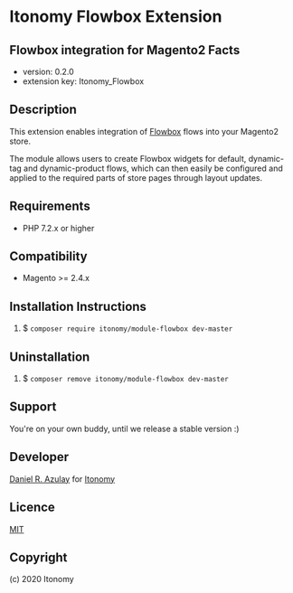 Itonomy Flowbox Extension
=====================
Flowbox integration for Magento2
Facts
-----
- version: 0.2.0
- extension key: Itonomy_Flowbox

Description
-----------
This extension enables integration of [Flowbox](https://getflowbox.com) flows into your Magento2 store. 

The module allows users to create Flowbox widgets for default, dynamic-tag and dynamic-product flows, which can then easily be configured and applied to the required parts of store pages through layout updates.

Requirements
------------
- PHP 7.2.x or higher

Compatibility
-------------
- Magento >= 2.4.x

Installation Instructions
-------------------------
1. $ `composer require itonomy/module-flowbox dev-master`


Uninstallation
--------------
1. $ `composer remove itonomy/module-flowbox dev-master`

Support
-------
You're on your own buddy, until we release a stable version :)

Developer
---------
[Daniel R. Azulay](http://www.danielazulay.nl) for [Itonomy](http://www.itonomy.nl)

Licence
-------
[MIT](http://opensource.org/licenses/mit)

Copyright
---------
(c) 2020 Itonomy

